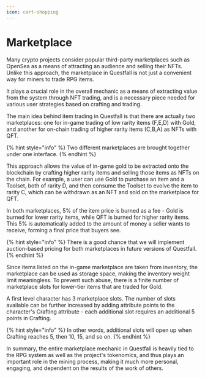 ```yaml
---
icon: cart-shopping
---
```


# Marketplace

Many crypto projects consider popular third-party marketplaces such as OpenSea as a means of attracting an audience and selling their NFTs. Unlike this approach, the marketplace in Questfall is not just a convenient way for miners to trade RPG items.

It plays a crucial role in the overall mechanic as a means of extracting value from the system through NFT trading, and is a necessary piece needed for various user strategies based on crafting and trading.

The main idea behind item trading in Questfall is that there are actually two marketplaces: one for in-game trading of low rarity items (F,E,D) with Gold, and another for on-chain trading of higher rarity items (C,B,A) as NFTs with QFT.

{% hint style="info" %}
Two different marketplaces are brought together under one interface.
{% endhint %}

This approach allows the value of in-game gold to be extracted onto the blockchain by crafting higher rarity items and selling those items as NFTs on the chain. For example, a user can use Gold to purchase an item and a Toolset, both of rarity D, and then consume the Toolset to evolve the item to rarity C, which can be withdrawn as an NFT and sold on the marketplace for QFT.

In both marketplaces, 5% of the item price is burned as a fee - Gold is burned for lower rarity items, while QFT is burned for higher rarity items. This 5% is automatically added to the amount of money a seller wants to receive, forming a final price that buyers see.

{% hint style="info" %}
There is a good chance that we will implement auction-based pricing for both marketplaces in future versions of Questfall.
{% endhint %}

Since items listed on the in-game marketplace are taken from inventory, the marketplace can be used as storage space, making the inventory weight limit meaningless. To prevent such abuse, there is a finite number of marketplace slots for lower-tier items that are traded for Gold.&#x20;

A first level character has 3 marketplace slots. The number of slots available can be further increased by adding attribute points to the character's Crafting attribute - each additional slot requires an additional 5 points in Crafting.&#x20;

{% hint style="info" %}
In other words, additional slots will open up when Crafting reaches 5, then 10, 15, and so on.
{% endhint %}

In summary, the entire marketplace mechanic in Questfall is heavily tied to the RPG system as well as the project's tokenomics, and thus plays an important role in the mining process, making it much more personal, engaging, and dependent on the results of the work of others.
